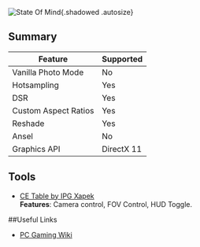 ![State Of Mind](Images/state_of_mind.png "Shot by pino44io"){.shadowed .autosize}

## Summary

Feature | Supported
--|--
Vanilla Photo Mode | No
Hotsampling | Yes
DSR | Yes
Custom Aspect Ratios | Yes
Reshade | Yes 
Ansel | No
Graphics API | DirectX 11
 
## Tools

* [CE Table by IPG Xapek](..\CheatTables\state_of_mind_win64.CT)  
**Features**: Camera control, FOV Control, HUD Toggle.


##Useful Links

* [PC Gaming Wiki](https://pcgamingwiki.com/wiki/State_of_Mind)


